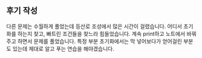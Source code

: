 ## 후기 작성
다른 문제는 수월하게 풀었는데 등산로 조성에서 많은 시간이 걸렸습니다.
어디서 초기화를 하는지 찾고, 빠트린 조건들을 찾느라 힘들었습니다.
계속 print하고 노트에서 바꿔주고 하면서 문제를 풀었습니다.
특정 부분 초기화에서는 막 넣어보다가 얻어걸린 부분도 있는데 제대로 알고 푸는 연습을 해야겠습니다.